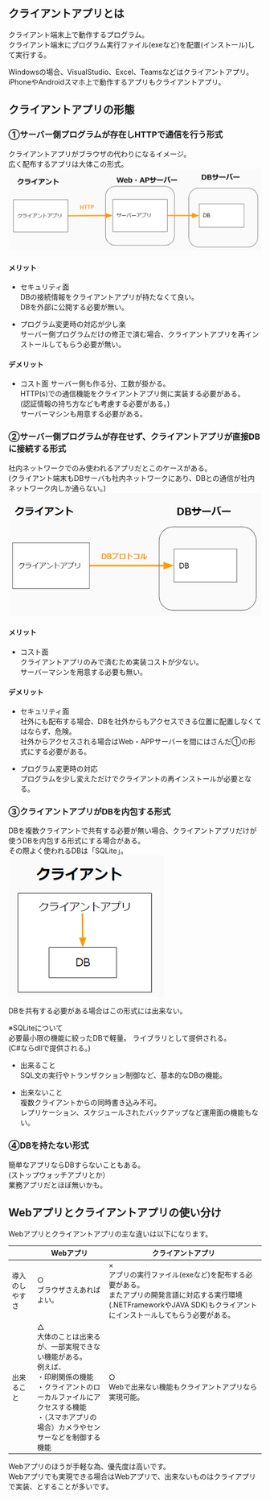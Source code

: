 
## クライアントアプリとは
クライアント端末上で動作するプログラム。  
クライアント端末にプログラム実行ファイル(exeなど)を配置(インストール)して実行する。  

Windowsの場合、VisualStudio、Excel、Teamsなどはクライアントアプリ。  
iPhoneやAndroidスマホ上で動作するアプリもクライアントアプリ。  

## クライアントアプリの形態

### ①サーバー側プログラムが存在しHTTPで通信を行う形式
クライアントアプリがブラウザの代わりになるイメージ。  
広く配布するアプリは大体この形式。  
<img src="画像/クライアント形式1.png">

#### メリット
- セキュリティ面   
DBの接続情報をクライアントアプリが持たなくて良い。  
DBを外部に公開する必要が無い。  

- プログラム変更時の対応が少し楽  
サーバー側プログラムだけの修正で済む場合、クライアントアプリを再インストールしてもらう必要が無い。  

#### デメリット
- コスト面
サーバー側も作る分、工数が掛かる。   
HTTP(s)での通信機能をクライアントアプリ側に実装する必要がある。  
(認証情報の持ち方なども考慮する必要がある。)  
サーバーマシンも用意する必要がある。  


### ②サーバー側プログラムが存在せず、クライアントアプリが直接DBに接続する形式
社内ネットワークでのみ使われるアプリだとこのケースがある。  
(クライアント端末もDBサーバも社内ネットワークにあり、DBとの通信が社内ネットワーク内しか通らない。)  
<img src="画像/クライアント形式2.png">

#### メリット
- コスト面   
クライアントアプリのみで済むため実装コストが少ない。  
サーバーマシンを用意する必要も無い。


#### デメリット
- セキュリティ面  
社外にも配布する場合、DBを社外からもアクセスできる位置に配置しなくてはならず、危険。  
社外からアクセスされる場合はWeb・APPサーバーを間にはさんだ①の形式にする必要がある。  

- プログラム変更時の対応  
プログラムを少し変えただけでクライアントの再インストールが必要となる。  


### ③クライアントアプリがDBを内包する形式  
DBを複数クライアントで共有する必要が無い場合、クライアントアプリだけが使うDBを内包する形式にする場合がある。  
その際よく使われるDBは「SQLite」。  
<img src="画像/クライアント形式3.png">

DBを共有する必要がある場合はこの形式には出来ない。  

※SQLiteについて  
必要最小限の機能に絞ったDBで軽量。
ライブラリとして提供される。  
(C#ならdllで提供される。)  
- 出来ること  
SQL文の実行やトランザクション制御など、基本的なDBの機能。  


- 出来ないこと  
複数クライアントからの同時書き込み不可。    
レプリケーション、スケジュールされたバックアップなど運用面の機能もない。  


### ④DBを持たない形式
簡単なアプリならDBすらないこともある。  
(ストップウォッチアプリとか）  
業務アプリだとほぼ無いかも。  


## Webアプリとクライアントアプリの使い分け

Webアプリとクライアントアプリの主な違いは以下になります。  

|    |  Webアプリ  |  クライアントアプリ  |
| ---- | ---- | ---- |
| 導入のしやすさ | ○<br>ブラウザさえあればよい。 | ×<br>アプリの実行ファイル(exeなど)を配布する必要がある。<br>またアプリの開発言語に対応する実行環境(.NETFrameworkやJAVA SDK)もクライアントにインストールしてもらう必要がある。|
| 出来ること | △<br>大体のことは出来るが、一部実現できない機能がある。<br>例えば、<br>・印刷関係の機能<br>・クライアントのローカルファイルにアクセスする機能<br>・（スマホアプリの場合）カメラやセンサーなどを制御する機能 | ○<br>Webで出来ない機能もクライアントアプリなら実現可能。 |

Webアプリのほうが手軽な為、優先度は高いです。  
Webアプリでも実現できる場合はWebアプリで、出来ないものはクライアプリで実装、とすることが多いです。    

